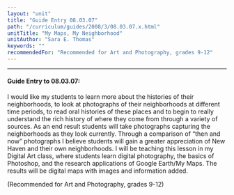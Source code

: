 ```yaml
---
layout: "unit"
title: "Guide Entry 08.03.07"
path: "/curriculum/guides/2008/3/08.03.07.x.html"
unitTitle: "My Maps, My Neighborhood"
unitAuthor: "Sara E. Thomas"
keywords: ""
recommendedFor: "Recommended for Art and Photography, grades 9-12"
---
```

<body>
<hr/>
<h4>
Guide Entry to 08.03.07:
</h4>
<p>
I would like my students to learn more about the histories of their neighborhoods, to look at photographs of their neighborhoods at different time periods, to read oral histories of these places and to begin to really understand the rich history of where they come from through a variety of sources. As an end result students will take photographs capturing the neighborhoods as they look currently. Through a comparison of “then and now” photographs I believe students will gain a greater appreciation of New Haven and their own neighborhoods. I will be teaching this lesson in my Digital Art class, where students learn digital photography, the basics of Photoshop, and the research applications of Google Earth/My Maps. The results will be digital maps with images and information added.
</p>
<p>
(Recommended for Art and Photography, grades 9-12)
</p>
</body>